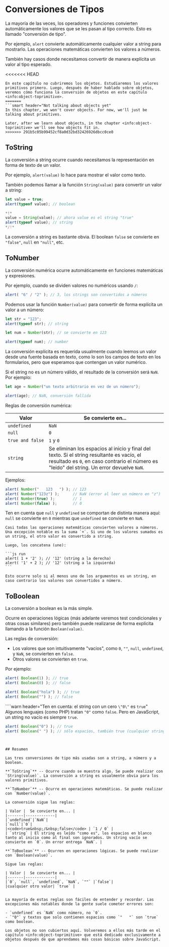 # Conversiones de Tipos

La mayoría de las veces, los operadores y funciones convierten automáticamente los valores que se les pasan al tipo correcto. Esto es llamado "conversión de tipo".

Por ejemplo, `alert` convierte automáticamente cualquier valor a string para mostrarlo. Las operaciones matemáticas convierten los valores a números.

También hay casos donde necesitamos convertir de manera explícita un valor al tipo esperado.

<<<<<<< HEAD
```smart header="Aún no hablamos de objetos"
En este capítulo no cubriremos los objetos. Estudiaremos los valores primitivos primero. Luego, después de haber hablado sobre objetos, veremos cómo funciona la conversión de objetos en este capítulo <info:object-toprimitive>.
=======
```smart header="Not talking about objects yet"
In this chapter, we won't cover objects. For now, we'll just be talking about primitives.

Later, after we learn about objects, in the chapter <info:object-toprimitive> we'll see how objects fit in.
>>>>>>> 291b5c05b99452cf8a0d32bd32426926dbcc0ce0
```

## ToString

La conversión a string ocurre cuando necesitamos la representación en forma de texto de un valor.

Por ejemplo, `alert(value)` lo hace para mostrar el valor como texto.

También podemos llamar a la función `String(value)` para convertir un valor a string:

```js run
let value = true;
alert(typeof value); // boolean

*!*
value = String(value); // ahora value es el string "true"
alert(typeof value); // string
*/!*
```

La conversión a string es bastante obvia. El boolean `false` se convierte en `"false"`, `null` en `"null"`, etc.

## ToNumber

La conversión numérica ocurre automáticamente en funciones matemáticas y expresiones.

Por ejemplo, cuando se dividen valores no numéricos usando `/`:

```js run
alert( "6" / "2" ); // 3, los strings son convertidos a números
```
Podemos usar la función `Number(value)` para convertir de forma explícita un valor a un número:

```js run
let str = "123";
alert(typeof str); // string

let num = Number(str); // se convierte en 123

alert(typeof num); // number
```
La conversión explícita es requerida usualmente cuando leemos un valor desde una fuente basada en texto, como lo son los campos de texto en los formularios, pero que esperamos que contengan un valor numérico.

Si el string no es un número válido, el resultado de la conversión será `NaN`. Por ejemplo:

```js run
let age = Number("un texto arbitrario en vez de un número");

alert(age); // NaN, conversión fallida
```

Reglas de conversión numérica:

| Valor |  Se convierte en... |
|-------|-------------|
|`undefined`|`NaN`|
|`null`|`0`|
|<code>true&nbsp;and&nbsp;false</code> | `1` y `0` |
| `string` | Se eliminan los espacios al inicio y final del texto. Si el string resultante es vacío, el resultado es `0`, en caso contrario el número es "leído" del string. Un error devuelve `NaN`. |

Ejemplos:

```js run
alert( Number("   123   ") ); // 123
alert( Number("123z") );      // NaN (error al leer un número en "z")
alert( Number(true) );        // 1
alert( Number(false) );       // 0
```

Ten en cuenta que `null` y `undefined` se comportan de distinta manera aquí: `null` se convierte en `0` mientras que `undefined` se convierte en `NaN`.

````smart header="Adición '+' concatena strings"
Casi todas las operaciones matemáticas convierten valores a números. Una excepción notable es la suma `+`. Si uno de los valores sumados es un string, el otro valor es convertido a string.

Luego, los concatena (une):

```js run
alert( 1 + '2' ); // '12' (string a la derecha)
alert( '1' + 2 ); // '12' (string a la izquierda)
```

Esto ocurre solo si al menos uno de los argumentos es un string, en caso contrario los valores son convertidos a número.
````

## ToBoolean

La conversión a boolean es la más simple.

Ocurre en operaciones lógicas (más adelante veremos test condicionales y otras cosas similares) pero también puede realizarse de forma explícita llamando a la función `Boolean(value)`.

Las reglas de conversión:

- Los valores que son intuitivamente "vacíos", como `0`, `""`, `null`, `undefined`, y `NaN`, se convierten en `false`.
- Otros valores se convierten en `true`.

Por ejemplo:

```js run
alert( Boolean(1) ); // true
alert( Boolean(0) ); // false

alert( Boolean("hola") ); // true
alert( Boolean("") ); // false
```

````warn header="Ten en cuenta: el string con un cero `\"0\"` es `true`"
Algunos lenguajes (como PHP) tratan `"0"` como `false`. Pero en JavaScript, un string no vacío es siempre `true`.

```js run
alert( Boolean("0") ); // true
alert( Boolean(" ") ); // sólo espacios, también true (cualquier string no vacío es true)
```
````


## Resumen

Las tres conversiones de tipo más usadas son a string, a número y a boolean.

**`ToString`** -- Ocurre cuando se muestra algo. Se puede realizar con `String(value)`. La conversión a string es usualmente obvia para los valores primitivos.

**`ToNumber`** -- Ocurre en operaciones matemáticas. Se puede realizar con `Number(value)`.

La conversión sigue las reglas:

| Valor |  Se convierte en... |
|-------|-------------|
|`undefined`|`NaN`|
|`null`|`0`|
|<code>true&nbsp;/&nbsp;false</code> | `1 / 0` |
| `string` | El string es leído "como es", los espacios en blanco tanto al inicio como al final son ignorados. Un string vacío se convierte en `0`. Un error entrega `NaN`. |

**`ToBoolean`** -- Ocurren en operaciones lógicas. Se puede realizar con `Boolean(value)`.

Sigue las reglas:

| Valor |  Se convierte en... |
|-------|-------------|
|`0`, `null`, `undefined`, `NaN`, `""` |`false`|
|cualquier otro valor| `true` |


La mayoría de estas reglas son fáciles de entender y recordar. Las excepciones más notables donde la gente suele cometer errores son:

- `undefined` es `NaN` como número, no `0`.
- `"0"` y textos que solo contienen espacios como `"   "` son `true` como boolean.

Los objetos no son cubiertos aquí. Volveremos a ellos más tarde en el capítulo <info:object-toprimitive> que está dedicado exclusivamente a objetos después de que aprendamos más cosas básicas sobre JavaScript.
